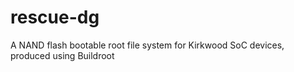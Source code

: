 # rescue-dg
A NAND flash bootable root file system for Kirkwood SoC devices, produced using Buildroot
